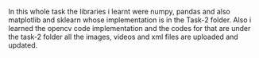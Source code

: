 In this whole task the libraries i learnt were numpy, pandas and also matplotlib and sklearn whose implementation is in the Task-2 folder. Also i learned the opencv code implementation and the codes for that are under the task-2 folder all the images, videos and xml files are uploaded and updated. 